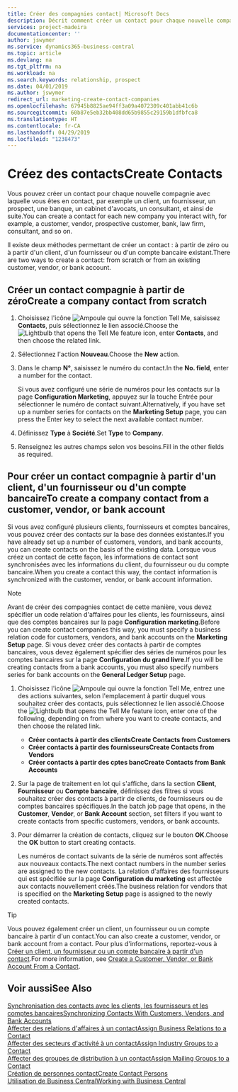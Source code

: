 ```yaml
---
title: Créer des compagnies contact| Microsoft Docs
description: Décrit comment créer un contact pour chaque nouvelle compagnie ou compagnie prospect avec laquelle vous collaborez ou entretenez des relations.
services: project-madeira
documentationcenter: ''
author: jswymer
ms.service: dynamics365-business-central
ms.topic: article
ms.devlang: na
ms.tgt_pltfrm: na
ms.workload: na
ms.search.keywords: relationship, prospect
ms.date: 04/01/2019
ms.author: jswymer
redirect_url: marketing-create-contact-companies
ms.openlocfilehash: 67945b8825ae94ff3a09a4072309c401abb41c6b
ms.sourcegitcommit: 60b87e5eb32bb408dd65b9855c29159b1dfbfca8
ms.translationtype: HT
ms.contentlocale: fr-CA
ms.lasthandoff: 04/29/2019
ms.locfileid: "1238473"
---
```

# <a name="create-contacts"></a><span data-ttu-id="fc13d-103">Créez des contacts</span><span class="sxs-lookup"><span data-stu-id="fc13d-103">Create Contacts</span></span>
<span data-ttu-id="fc13d-104">Vous pouvez créer un contact pour chaque nouvelle compagnie avec laquelle vous êtes en contact, par exemple un client, un fournisseur, un prospect, une banque, un cabinet d'avocats, un consultant, et ainsi de suite.</span><span class="sxs-lookup"><span data-stu-id="fc13d-104">You can create a contact for each new company you interact with, for example, a customer, vendor, prospective customer, bank, law firm, consultant, and so on.</span></span>

<span data-ttu-id="fc13d-105">Il existe deux méthodes permettant de créer un contact : à partir de zéro ou à partir d'un client, d'un fournisseur ou d'un compte bancaire existant.</span><span class="sxs-lookup"><span data-stu-id="fc13d-105">There are two ways to create a contact: from scratch or from an existing customer, vendor, or bank account.</span></span>

## <a name="create-a-company-contact-from-scratch"></a><span data-ttu-id="fc13d-106">Créer un contact compagnie à partir de zéro</span><span class="sxs-lookup"><span data-stu-id="fc13d-106">Create a company contact from scratch</span></span>
1. <span data-ttu-id="fc13d-107">Choisissez l'icône ![Ampoule qui ouvre la fonction Tell Me](media/ui-search/search_small.png "Dites-moi ce que vous voulez faire"), saisissez **Contacts**, puis sélectionnez le lien associé.</span><span class="sxs-lookup"><span data-stu-id="fc13d-107">Choose the ![Lightbulb that opens the Tell Me feature](media/ui-search/search_small.png "Tell me what you want to do") icon, enter **Contacts**, and then choose the related link.</span></span>
2. <span data-ttu-id="fc13d-108">Sélectionnez l'action **Nouveau**.</span><span class="sxs-lookup"><span data-stu-id="fc13d-108">Choose the **New** action.</span></span>
3. <span data-ttu-id="fc13d-109">Dans le champ **N°**, saisissez le numéro du contact.</span><span class="sxs-lookup"><span data-stu-id="fc13d-109">In the **No. field**, enter a number for the contact.</span></span>

    <span data-ttu-id="fc13d-110">Si vous avez configuré une série de numéros pour les contacts sur la page **Configuration Marketing**, appuyez sur la touche Entrée pour sélectionner le numéro de contact suivant.</span><span class="sxs-lookup"><span data-stu-id="fc13d-110">Alternatively, if you have set up a number series for contacts on the **Marketing Setup** page, you can press the Enter key to select the next available contact number.</span></span>  
4. <span data-ttu-id="fc13d-111">Définissez **Type** à **Société**.</span><span class="sxs-lookup"><span data-stu-id="fc13d-111">Set **Type** to **Company**.</span></span>
5. <span data-ttu-id="fc13d-112">Renseignez les autres champs selon vos besoins.</span><span class="sxs-lookup"><span data-stu-id="fc13d-112">Fill in the other fields as required.</span></span>

## <a name="to-create-a-company-contact-from-a-customer-vendor-or-bank-account"></a><span data-ttu-id="fc13d-113">Pour créer un contact compagnie à partir d'un client, d'un fournisseur ou d'un compte bancaire</span><span class="sxs-lookup"><span data-stu-id="fc13d-113">To create a company contact from a customer, vendor, or bank account</span></span>
<span data-ttu-id="fc13d-114">Si vous avez configuré plusieurs clients, fournisseurs et comptes bancaires, vous pouvez créer des contacts sur la base des données existantes.</span><span class="sxs-lookup"><span data-stu-id="fc13d-114">If you have already set up a number of customers, vendors, and bank accounts, you can create contacts on the basis of the existing data.</span></span> <span data-ttu-id="fc13d-115">Lorsque vous créez un contact de cette façon, les informations de contact sont synchronisées avec les informations du client, du fournisseur ou du compte bancaire.</span><span class="sxs-lookup"><span data-stu-id="fc13d-115">When you create a contact this way, the contact information is synchronized with the customer, vendor, or bank account information.</span></span>

> [!NOTE]  
>   <span data-ttu-id="fc13d-116">Avant de créer des compagnies contact de cette manière, vous devez spécifier un code relation d'affaires pour les clients, les fournisseurs, ainsi que des comptes bancaires sur la page **Configuration marketing**.</span><span class="sxs-lookup"><span data-stu-id="fc13d-116">Before you can create contact companies this way, you must specify a business relation code for customers, vendors, and bank accounts on the **Marketing Setup** page.</span></span> <span data-ttu-id="fc13d-117">Si vous devez créer des contacts à partir de comptes bancaires, vous devez également spécifier des séries de numéros pour les comptes bancaires sur la page **Configuration du grand livre**.</span><span class="sxs-lookup"><span data-stu-id="fc13d-117">If you will be creating contacts from a bank accounts, you must also specify numbers series for bank accounts on the **General Ledger Setup** page.</span></span>

1. <span data-ttu-id="fc13d-118">Choisissez l'icône ![Ampoule qui ouvre la fonction Tell Me](media/ui-search/search_small.png "Dites-moi ce que vous voulez faire"), entrez une des actions suivantes, selon l'emplacement à partir duquel vous souhaitez créer des contacts, puis sélectionnez le lien associé.</span><span class="sxs-lookup"><span data-stu-id="fc13d-118">Choose the ![Lightbulb that opens the Tell Me feature](media/ui-search/search_small.png "Tell me what you want to do") icon, enter one of the following, depending on from where you want to create contacts, and then choose the related link.</span></span>
   * <span data-ttu-id="fc13d-119">**Créer contacts à partir des clients**</span><span class="sxs-lookup"><span data-stu-id="fc13d-119">**Create Contacts from Customers**</span></span>
   * <span data-ttu-id="fc13d-120">**Créer contacts à partir des fournisseurs**</span><span class="sxs-lookup"><span data-stu-id="fc13d-120">**Create Contacts from Vendors**</span></span>
   * <span data-ttu-id="fc13d-121">**Créer contacts à partir des cptes banc**</span><span class="sxs-lookup"><span data-stu-id="fc13d-121">**Create Contacts from Bank Accounts**</span></span>
2. <span data-ttu-id="fc13d-122">Sur la page de traitement en lot qui s'affiche, dans la section **Client**, **Fournisseur** ou **Compte bancaire**, définissez des filtres si vous souhaitez créer des contacts à partir de clients, de fournisseurs ou de comptes bancaires spécifiques.</span><span class="sxs-lookup"><span data-stu-id="fc13d-122">In the batch job page that opens, in the **Customer**, **Vendor**, or **Bank Account** section, set filters if you want to create contacts from specific customers, vendors, or bank accounts.</span></span>
3. <span data-ttu-id="fc13d-123">Pour démarrer la création de contacts, cliquez sur le bouton **OK**.</span><span class="sxs-lookup"><span data-stu-id="fc13d-123">Choose the **OK** button to start creating contacts.</span></span>

    <span data-ttu-id="fc13d-124">Les numéros de contact suivants de la série de numéros sont affectés aux nouveaux contacts.</span><span class="sxs-lookup"><span data-stu-id="fc13d-124">The next contact numbers in the number series are assigned to the new contacts.</span></span> <span data-ttu-id="fc13d-125">La relation d'affaires des fournisseurs qui est spécifiée sur la page **Configuration du marketing** est affectée aux contacts nouvellement créés.</span><span class="sxs-lookup"><span data-stu-id="fc13d-125">The business relation for vendors that is specified on the **Marketing Setup** page is assigned to the newly created contacts.</span></span>

> [!TIP]  
>   <span data-ttu-id="fc13d-126">Vous pouvez également créer un client, un fournisseur ou un compte bancaire à partir d'un contact.</span><span class="sxs-lookup"><span data-stu-id="fc13d-126">You can also create a customer, vendor, or bank account from a contact.</span></span> <span data-ttu-id="fc13d-127">Pour plus d'informations, reportez-vous à [Créer un client, un fournisseur ou un compte bancaire à partir d'un contact](marketing-how-create-contacts-new-customers-vendors-bank-accounts.md).</span><span class="sxs-lookup"><span data-stu-id="fc13d-127">For more information, see [Create a Customer, Vendor, or Bank Account From a Contact](marketing-how-create-contacts-new-customers-vendors-bank-accounts.md).</span></span>

## <a name="see-also"></a><span data-ttu-id="fc13d-128">Voir aussi</span><span class="sxs-lookup"><span data-stu-id="fc13d-128">See Also</span></span>
[<span data-ttu-id="fc13d-129">Synchronisation des contacts avec les clients, les fournisseurs et les comptes bancaires</span><span class="sxs-lookup"><span data-stu-id="fc13d-129">Synchronizing Contacts With Customers, Vendors, and Bank Accounts</span></span>](marketing-synchronize-contacts-customers-vendors-bank-accounts.md)  
[<span data-ttu-id="fc13d-130">Affecter des relations d'affaires à un contact</span><span class="sxs-lookup"><span data-stu-id="fc13d-130">Assign Business Relations to a Contact</span></span>](marketing-business-relations.md#AssignBusRelContact)  
[<span data-ttu-id="fc13d-131">Affecter des secteurs d'activité à un contact</span><span class="sxs-lookup"><span data-stu-id="fc13d-131">Assign Industry Groups to a Contact</span></span>](marketing-industry-groups.md#AssignIndustryGroupContact)  
[<span data-ttu-id="fc13d-132">Affecter des groupes de distribution à un contact</span><span class="sxs-lookup"><span data-stu-id="fc13d-132">Assign Mailing Groups to a Contact</span></span>](marketing-mailing-groups.md#AssignMailGroupContact)  
[<span data-ttu-id="fc13d-133">Création de personnes contact</span><span class="sxs-lookup"><span data-stu-id="fc13d-133">Create Contact Persons</span></span>](marketing-create-contact-persons.md)  
[<span data-ttu-id="fc13d-134">Utilisation de Business Central</span><span class="sxs-lookup"><span data-stu-id="fc13d-134">Working with Business Central</span></span>](ui-work-product.md)

